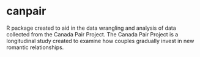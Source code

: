 # canpair
R package created to aid in the data wrangling and analysis of data collected from the Canada Pair Project. 
The Canada Pair Project is a longitudinal study created to examine how couples gradually invest in new romantic relationships.
